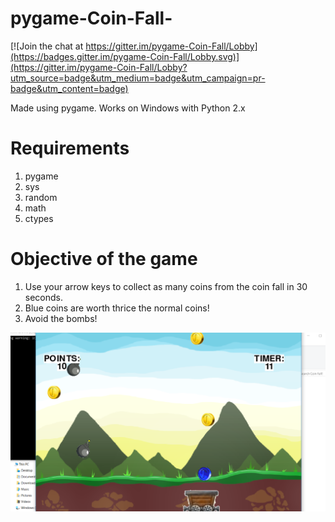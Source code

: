 # pygame-Coin-Fall-

[![Join the chat at https://gitter.im/pygame-Coin-Fall/Lobby](https://badges.gitter.im/pygame-Coin-Fall/Lobby.svg)](https://gitter.im/pygame-Coin-Fall/Lobby?utm_source=badge&utm_medium=badge&utm_campaign=pr-badge&utm_content=badge)

Made using pygame.
Works on Windows with Python 2.x

# Requirements

1. pygame
2. sys
3. random
4. math
5. ctypes

# Objective of the game
1. Use your arrow keys to collect as many coins from the coin fall in 30 seconds. 
2. Blue coins are worth thrice the normal coins! 
3. Avoid the bombs! 

![alt text](https://github.com/vineetjc/pygame-Coin-Fall-/blob/master/screenshot.png)
